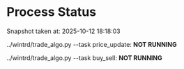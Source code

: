 # Process Status

Snapshot taken at: 2025-10-12 18:18:03

../wintrd/trade_algo.py --task price_update: **NOT RUNNING**

../wintrd/trade_algo.py --task buy_sell: **NOT RUNNING**

